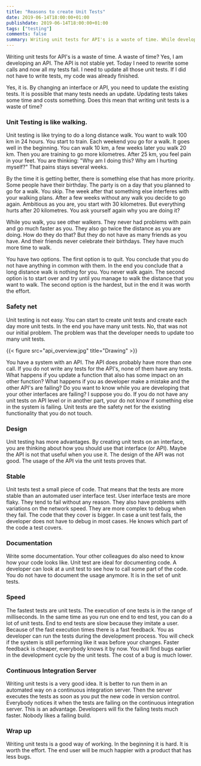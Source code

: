 ```yaml
---
title: "Reasons to create Unit Tests"
date: 2019-06-14T18:00:00+01:00
publishdate: 2019-06-14T18:00:00+01:00
tags: ["testing"]
comments: false
summary: Writing unit tests for API's is a waste of time. While developing an API it looks so. Today I need to rewrite some calls and all my tests fail. I need to update all the unit tests. If I did not have to write tests, my code was already finished. But that is a mistake. 
---
```


Writing unit tests for API's is a waste of time. A waste of time? Yes, I am developing an API. The API is not stable yet. Today I need to rewrite some calls and now all my tests fail. I need to update all those unit tests. If I did not have to write tests, my code was already finished.

Yes, it is. By changing an interface or API, you need to update the existing tests. It is possible that many tests needs an update. Updating tests takes some time and costs something. Does this mean that writing unit tests is a waste of time?

### Unit Testing is like walking.

Unit testing is like trying to do a long distance walk. You want to walk 100 km in 24 hours. You start to train. Each weekend you go for a walk. It goes well in the beginning. You can walk 10 km, a few weeks later you walk 20 km. Then you are training to go more kilometres. After 25 km, you feel pain in your feet. You are thinking: "Why am I doing this? Why am I hurting myself?"  That pains stays several weeks.

By the time it is getting better, there is something else that has more priority. Some people have their birthday. The party is on a day that you planned to go for a walk. You skip. The week after that something else interferes with your walking plans. After a few weeks without any walk you decide to go again. Ambitious as you are, you start with 30 kilometres. But everything hurts after 20 kilometres. You ask yourself again why you are doing it?

While you walk, you see other walkers. They never had problems with pain and go much faster as you. They also go twice the distance as you are doing. How do they do that? But they do not have as many friends as you have. And their friends never celebrate their birthdays. They have much more time to walk.

You have two options. The first option is to quit. You conclude that you do not have anything in common with them. In the end you conclude that a long distance walk is nothing for you. You never walk again.  The second option is to start over and try until you manage to walk the distance that you want to walk. The second option is the hardest, but in the end it was worth the effort.

### Safety net

Unit testing is not easy. You can start to create unit tests and create each day more unit tests. In the end you have many unit tests. No, that was not our initial problem. The problem was that the developer needs to update too many unit tests.

{{< figure src="api_overview.jpg" title="Drawing" >}}

You have a system with an API. The API does probably have more than one call. If you do not write any tests for the API's, none of them have any tests. What happens if you update a function that also has some impact on an other function? What happens if you as developer make a mistake and the other API's are failing? Do you want to know while you are developing that your other interfaces are failing? I suppose you do. If you do not have any unit tests on API level or in another part, your do not know if something else in the system is failing. Unit tests are the safety net for the existing functionality that you do not touch.

### Design

Unit testing has more advantages. By creating unit tests on an interface, you are thinking about how you should use that interface (or API). Maybe the API is not that useful when you use it. The design of the API was not good. The usage of the API via the unit tests proves that.

### Stable

Unit tests test a small piece of code. That means that the tests are more stable than an automated user interface test. User interface tests are more flaky. They tend to fail without any reason. They also have problems with variations on the network speed. They are more complex to debug when they fail. The code that they cover is bigger. In case a unit test fails, the developer does not have to debug in most cases. He knows which part of the code a test covers.

### Documentation

Write some documentation. Your other colleagues do also need to know how your code looks like. Unit test are ideal for documenting code. A developer can look at a unit test to see how to call some part of the code. You do not have to document the usage anymore. It is in the set of unit tests.

### Speed

The fastest tests are unit tests. The execution of one tests is in the range of milliseconds. In the same time as you run one end to end test, you can do a lot of unit tests. End to end tests are slow because they imitate  a user. Because of the fast execution times there is a fast feedback. You as developer can run the tests during the development process. You will check if the system is still performing like it was before your changes. Faster feedback is cheaper, everybody knows it by now. You will find bugs earlier in the development cycle by the unit tests. The cost of a bug is much lower.

### Continuous Integration Server

Writing unit tests is a very good idea. It is better to run them in an automated way on a continuous integration server. Then the server executes the tests as soon as you put the new code in version control. Everybody notices it when the tests are failing on the continuous integration server. This is an advantage. Developers will fix the failing tests much faster. Nobody likes a failing build.

### Wrap up

Writing unit tests is a good way of working. In the beginning it is hard. It is worth the effort. The end user will be much happier with a product that has less bugs.